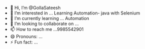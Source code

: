 - 👋 Hi, I’m @GollaSateesh
- 👀 I’m interested in ... Learning Automation- java with Selenium
- 🌱 I’m currently learning ... Automation
- 💞️ I’m looking to collaborate on ...
- 📫 How to reach me ...9985542901
- 😄 Pronouns: ...
- ⚡ Fun fact: ...

<!---
GollaSateesh/GollaSateesh is a ✨ special ✨ repository because its `README.md` (this file) appears on your GitHub profile.
You can click the Preview link to take a look at your changes.
--->
